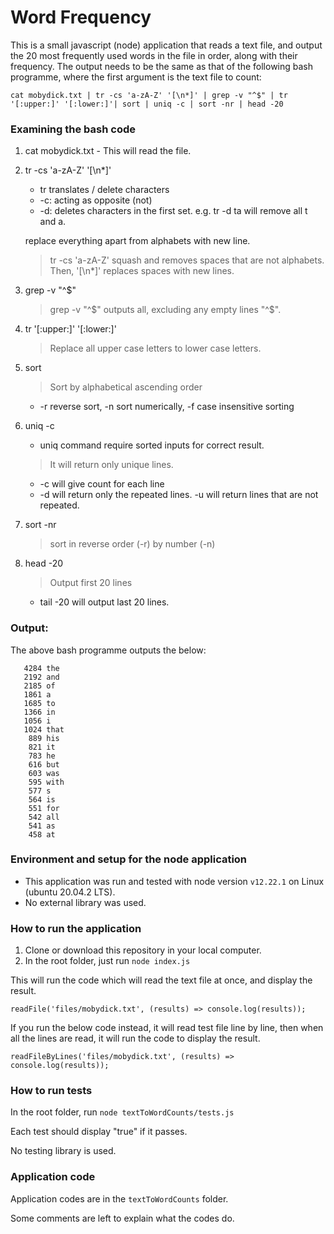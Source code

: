 # Word Frequency

This is a small javascript (node) application that reads a text file, and output the 20 most frequently used words in the file in order, along with their frequency.
The output needs to be the same as that of the following bash programme, where the first argument is the text file to count:

```
cat mobydick.txt | tr -cs 'a-zA-Z' '[\n*]' | grep -v "^$" | tr '[:upper:]' '[:lower:]'| sort | uniq -c | sort -nr | head -20
```

### Examining the bash code
1. cat mobydick.txt - This will read the file.
2. tr -cs 'a-zA-Z' '[\n*]'
    * tr translates / delete characters
    * -c: acting as opposite (not)
    * -d: deletes characters in the first set. e.g. tr -d ta will remove all t and a.

    replace everything apart from alphabets with new line.
    > tr -cs 'a-zA-Z' squash and removes spaces that are not alphabets.
    Then, '[\n*]' replaces spaces with new lines.

3. grep -v "^$"
    > grep -v "^$" outputs all, excluding any empty lines "^$".

4. tr '[:upper:]' '[:lower:]'
    > Replace all upper case letters to lower case letters.

5. sort
   > Sort by alphabetical ascending order
    * -r reverse sort, -n sort numerically, -f case insensitive sorting

6. uniq -c
    * uniq command require sorted inputs for correct result.
    > It will return only unique lines.
    * -c will give count for each line
    * -d will return only the repeated lines. -u will return lines that are not repeated.

7. sort -nr
   > sort in reverse order (-r) by number (-n)

8. head -20
    > Output first 20 lines
    * tail -20 will output last 20 lines.

### Output:
The above bash programme outputs the below:
```
   4284 the
   2192 and
   2185 of
   1861 a
   1685 to
   1366 in
   1056 i
   1024 that
    889 his
    821 it
    783 he
    616 but
    603 was
    595 with
    577 s
    564 is
    551 for
    542 all
    541 as
    458 at
```

### Environment and setup for the node application
- This application was run and tested with node version `v12.22.1` on Linux (ubuntu 20.04.2 LTS).
- No external library was used.

### How to run the application
1. Clone or download this repository in your local computer.
2. In the root folder, just run ```node index.js```

This will run the code which will read the text file at once, and display the result.
```
readFile('files/mobydick.txt', (results) => console.log(results));
```
If you run the below code instead, it will read test file line by line, then when all the lines are read, it will run the code to display the result.
```
readFileByLines('files/mobydick.txt', (results) => console.log(results));
```

### How to run tests
In the root folder, run ```node textToWordCounts/tests.js```

Each test should display "true" if it passes.

No testing library is used.

### Application code
Application codes are in the `textToWordCounts` folder.

Some comments are left to explain what the codes do.



